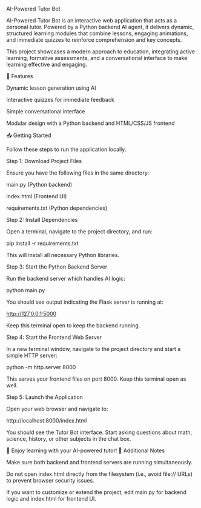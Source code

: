 AI-Powered Tutor Bot

AI-Powered Tutor Bot is an interactive web application that acts as a personal tutor. Powered by a Python backend AI agent, it delivers dynamic, structured learning modules that combine lessons, engaging animations, and immediate quizzes to reinforce comprehension and key concepts.

This project showcases a modern approach to education, integrating active learning, formative assessments, and a conversational interface to make learning effective and engaging.

🚀 Features

Dynamic lesson generation using AI

Interactive quizzes for immediate feedback

Simple conversational interface

Modular design with a Python backend and HTML/CSS/JS frontend

📥 Getting Started

Follow these steps to run the application locally.

Step 1: Download Project Files

Ensure you have the following files in the same directory:

main.py (Python backend)

index.html (Frontend UI)

requirements.txt (Python dependencies)

Step 2: Install Dependencies

Open a terminal, navigate to the project directory, and run:

pip install -r requirements.txt


This will install all necessary Python libraries.

Step 3: Start the Python Backend Server

Run the backend server which handles AI logic:

python main.py


You should see output indicating the Flask server is running at:

http://127.0.0.1:5000


Keep this terminal open to keep the backend running.

Step 4: Start the Frontend Web Server

In a new terminal window, navigate to the project directory and start a simple HTTP server:

python -m http.server 8000


This serves your frontend files on port 8000. Keep this terminal open as well.

Step 5: Launch the Application

Open your web browser and navigate to:

http://localhost:8000/index.html


You should see the Tutor Bot interface. Start asking questions about math, science, history, or other subjects in the chat box.

🎉 Enjoy learning with your AI-powered tutor!
📖 Additional Notes

Make sure both backend and frontend servers are running simultaneously.

Do not open index.html directly from the filesystem (i.e., avoid file:// URLs) to prevent browser security issues.

If you want to customize or extend the project, edit main.py for backend logic and index.html for frontend UI.
